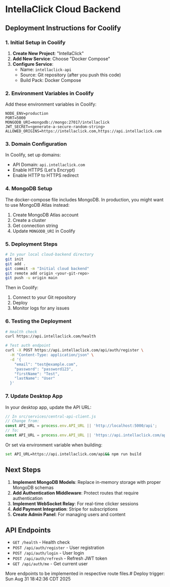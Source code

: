 # IntellaClick Cloud Backend

## Deployment Instructions for Coolify

### 1. Initial Setup in Coolify

1. **Create New Project**: "IntellaClick"
2. **Add New Service**: Choose "Docker Compose"
3. **Configure Service**:
   - Name: `intellaclick-api`
   - Source: Git repository (after you push this code)
   - Build Pack: Docker Compose
   
### 2. Environment Variables in Coolify

Add these environment variables in Coolify:

```env
NODE_ENV=production
PORT=5000
MONGODB_URI=mongodb://mongo:27017/intellaclick
JWT_SECRET=<generate-a-secure-random-string>
ALLOWED_ORIGINS=https://intellaclick.com,https://api.intellaclick.com
```

### 3. Domain Configuration

In Coolify, set up domains:
- API Domain: `api.intellaclick.com`
- Enable HTTPS (Let's Encrypt)
- Enable HTTP to HTTPS redirect

### 4. MongoDB Setup

The docker-compose file includes MongoDB. In production, you might want to use MongoDB Atlas instead:

1. Create MongoDB Atlas account
2. Create a cluster
3. Get connection string
4. Update `MONGODB_URI` in Coolify

### 5. Deployment Steps

```bash
# In your local cloud-backend directory
git init
git add .
git commit -m "Initial cloud backend"
git remote add origin <your-git-repo>
git push -u origin main
```

Then in Coolify:
1. Connect to your Git repository
2. Deploy
3. Monitor logs for any issues

### 6. Testing the Deployment

```bash
# Health check
curl https://api.intellaclick.com/health

# Test auth endpoint
curl -X POST https://api.intellaclick.com/api/auth/register \
  -H "Content-Type: application/json" \
  -d '{
    "email": "test@example.com",
    "password": "password123",
    "firstName": "Test",
    "lastName": "User"
  }'
```

### 7. Update Desktop App

In your desktop app, update the API URL:

```javascript
// In src/services/central-api-client.js
// Change from:
const API_URL = process.env.API_URL || 'http://localhost:5000/api';
// To:
const API_URL = process.env.API_URL || 'https://api.intellaclick.com/api';
```

Or set via environment variable when building:
```bash
set API_URL=https://api.intellaclick.com/api&& npm run build
```

## Next Steps

1. **Implement MongoDB Models**: Replace in-memory storage with proper MongoDB schemas
2. **Add Authentication Middleware**: Protect routes that require authentication
3. **Implement WebSocket Relay**: For real-time clicker sessions
4. **Add Payment Integration**: Stripe for subscriptions
5. **Create Admin Panel**: For managing users and content

## API Endpoints

- `GET /health` - Health check
- `POST /api/auth/register` - User registration
- `POST /api/auth/login` - User login
- `POST /api/auth/refresh` - Refresh JWT token
- `GET /api/auth/me` - Get current user

More endpoints to be implemented in respective route files.# Deploy trigger: Sun Aug 31 18:42:36 CDT 2025
 
 